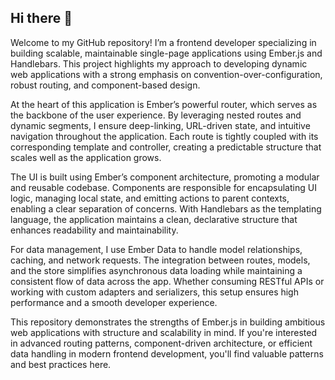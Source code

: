 ## Hi there 👋

Welcome to my GitHub repository! I’m a frontend developer specializing in building scalable, maintainable single-page applications using Ember.js and Handlebars. This project highlights my approach to developing dynamic web applications with a strong emphasis on convention-over-configuration, robust routing, and component-based design.

At the heart of this application is Ember’s powerful router, which serves as the backbone of the user experience. By leveraging nested routes and dynamic segments, I ensure deep-linking, URL-driven state, and intuitive navigation throughout the application. Each route is tightly coupled with its corresponding template and controller, creating a predictable structure that scales well as the application grows.

The UI is built using Ember’s component architecture, promoting a modular and reusable codebase. Components are responsible for encapsulating UI logic, managing local state, and emitting actions to parent contexts, enabling a clear separation of concerns. With Handlebars as the templating language, the application maintains a clean, declarative structure that enhances readability and maintainability.

For data management, I use Ember Data to handle model relationships, caching, and network requests. The integration between routes, models, and the store simplifies asynchronous data loading while maintaining a consistent flow of data across the app. Whether consuming RESTful APIs or working with custom adapters and serializers, this setup ensures high performance and a smooth developer experience.

This repository demonstrates the strengths of Ember.js in building ambitious web applications with structure and scalability in mind. If you're interested in advanced routing patterns, component-driven architecture, or efficient data handling in modern frontend development, you'll find valuable patterns and best practices here.
